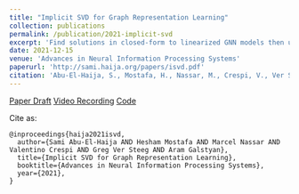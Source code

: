 ```yaml
---
title: "Implicit SVD for Graph Representation Learning"
collection: publications
permalink: /publication/2021-implicit-svd
excerpt: 'Find solutions in closed-form to linearized GNN models then use the solution to initialize and fine-tune deeper GNNs.'
date: 2021-12-15
venue: 'Advances in Neural Information Processing Systems'
paperurl: 'http://sami.haija.org/papers/isvd.pdf'
citation: 'Abu-El-Haija, S., Mostafa, H., Nassar, M., Crespi, V., Ver Steeg, G., Galstyan, A. (2021). &quot;Implicit SVD for Graph Representation Learning.&quot; <i>Advances in Neural Information Processing Systems</i>. 2021.'
---
```


[Paper Draft](http://sami.haija.org/papers/isvd.pdf)
[Video Recording](https://recorder-v3.slideslive.com/#/share?share=53250&s=b93d68d2-0c71-44c6-bc07-09ee65803d81)
[Code](https://github.com/samihaija/isvd)

Cite as:
    
    @inproceedings{haija2021isvd,
      author={Sami Abu-El-Haija AND Hesham Mostafa AND Marcel Nassar AND Valentino Crespi AND Greg Ver Steeg AND Aram Galstyan},
      title={Implicit SVD for Graph Representation Learning},
      booktitle={Advances in Neural Information Processing Systems},
      year={2021},
    }

